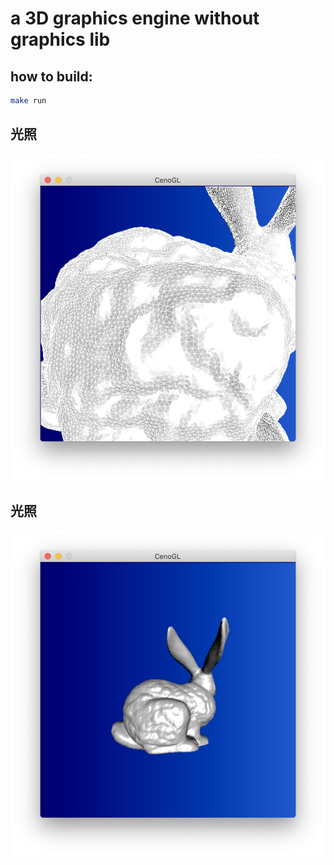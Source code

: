 # a 3D graphics engine without graphics lib

## how to build:
``` bash
make run
```
## 光照
![demo1](https://raw.githubusercontent.com/CenoOS/CenoGL/master/img/demo3.jpg)

## 光照
![demo1](https://raw.githubusercontent.com/CenoOS/CenoGL/master/img/demo2.jpg)



